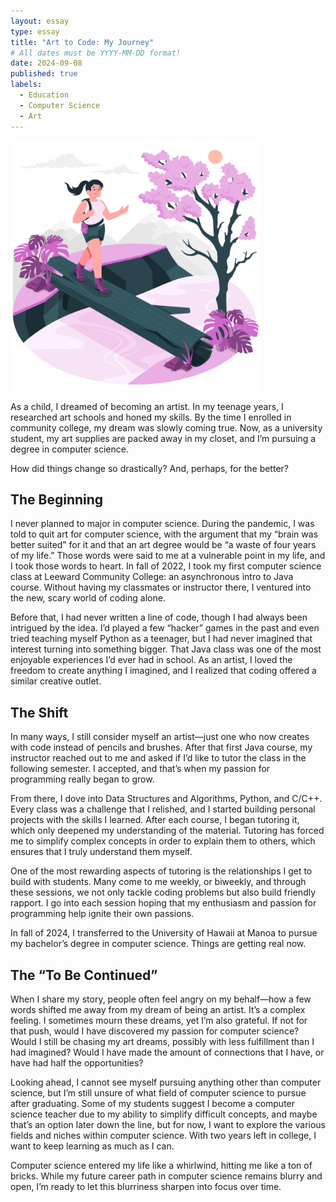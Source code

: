 ```yaml
---
layout: essay
type: essay
title: "Art to Code: My Journey"
# All dates must be YYYY-MM-DD format!
date: 2024-09-08
published: true
labels:
  - Education
  - Computer Science
  - Art
---
```


<img width="400px" class="rounded float-start pe-4" src="../img/my-journey.jpg">
 
As a child, I dreamed of becoming an artist. In my teenage years, I researched art schools and honed my skills. By the time I enrolled in community college, my dream was slowly coming true. Now, as a university student, my art supplies are packed away in my closet, and I’m pursuing a degree in computer science.

How did things change so drastically? And, perhaps, for the better?

## The Beginning

I never planned to major in computer science. During the pandemic, I was told to quit art for computer science, with the argument that my “brain was better suited” for it and that an art degree would be “a waste of four years of my life.” Those words were said to me at a vulnerable point in my life, and I took those words to heart. In fall of 2022, I took my first computer science class at Leeward Community College: an asynchronous intro to Java course. Without having my classmates or instructor there, I ventured into the new, scary world of coding alone.

Before that, I had never written a line of code, though I had always been intrigued by the idea. I’d played a few “hacker” games in the past and even tried teaching myself Python as a teenager, but I had never imagined that interest turning into something bigger. That Java class was one of the most enjoyable experiences I’d ever had in school. As an artist, I loved the freedom to create anything I imagined, and I realized that coding offered a similar creative outlet.

## The Shift

In many ways, I still consider myself an artist—just one who now creates with code instead of pencils and brushes. After that first Java course, my instructor reached out to me and asked if I’d like to tutor the class in the following semester. I accepted, and that’s when my passion for programming really began to grow.

From there, I dove into Data Structures and Algorithms, Python, and C/C++. Every class was a challenge that I relished, and I started building personal projects with the skills I learned. After each course, I began tutoring it, which only deepened my understanding of the material. Tutoring has forced me to simplify complex concepts in order to explain them to others, which ensures that I truly understand them myself.

One of the most rewarding aspects of tutoring is the relationships I get to build with students. Many come to me weekly, or biweekly, and through these sessions, we not only tackle coding problems but also build friendly rapport. I go into each session hoping that my enthusiasm and passion for programming help ignite their own passions.

In fall of 2024, I transferred to the University of Hawaii at Manoa to pursue my bachelor’s degree in computer science. Things are getting real now.

## The “To Be Continued”

When I share my story, people often feel angry on my behalf—how a few words shifted me away from my dream of being an artist. It’s a complex feeling. I sometimes mourn these dreams, yet I’m also grateful. If not for that push, would I have discovered my passion for computer science? Would I still be chasing my art dreams, possibly with less fulfillment than I had imagined? Would I have made the amount of connections that I have, or have had half the opportunities?

Looking ahead, I cannot see myself pursuing anything other than computer science, but I’m still unsure of what field of computer science to pursue after graduating. Some of my students suggest I become a computer science teacher due to my ability to simplify difficult concepts, and maybe that’s an option later down the line, but for now, I want to explore the various fields and niches within computer science. With two years left in college, I want to keep learning as much as I can.

Computer science entered my life like a whirlwind, hitting me like a ton of bricks. While my future career path in computer science remains blurry and open, I’m ready to let this blurriness sharpen into focus over time.
